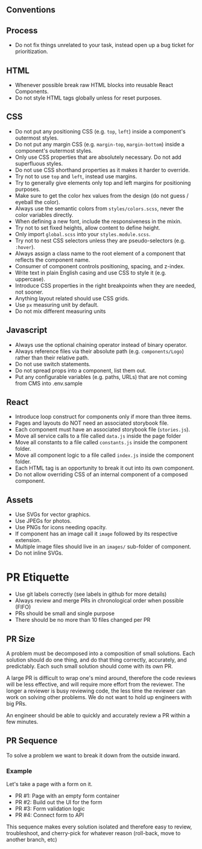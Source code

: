 ## Conventions


## Process

-   Do not fix things unrelated to your task, instead open up a bug ticket for prioritization.

## HTML

-   Whenever possible break raw HTML blocks into reusable React Components.
-   Do not style HTML tags globally unless for reset purposes.

## CSS

-   Do not put any positioning CSS (e.g. `top`, `left`) inside a component's outermost styles.
-   Do not put any margin CSS (e.g. `margin-top`, `margin-bottom`) inside a component's outermost styles.
-   Only use CSS properties that are absolutely necessary. Do not add superfluous styles.
-   Do not use CSS shorthand properties as it makes it harder to override.
-   Try not to use `top` and `left`, instead use margins.
-   Try to generally give elements only top and left margins for positioning purposes.
-   Make sure to get the color hex values from the design (do not guess / eyeball the color).
-   Always use the semantic colors from `styles/colors.scss`, never the color variables directly.
-   When defining a new font, include the responsiveness in the mixin.
-   Try not to set fixed heights, allow content to define height.
-   Only import `global.scss` into your `styles.module.scss`.
-   Try not to nest CSS selectors unless they are pseudo-selectors (e.g. `:hover`).
-   Always assign a class name to the root element of a component that reflects the component name.
-   Consumer of component controls positioning, spacing, and z-index.
-   Write text in plain English casing and use CSS to style it (e.g. uppercase).
-   Introduce CSS properties in the right breakpoints when they are needed, not sooner.
-   Anything layout related should use CSS grids.
-   Use `px` measuring unit by default.
-   Do not mix different measuring units

## Javascript

-   Always use the optional chaining operator instead of binary operator.
-   Always reference files via their absolute path (e.g. `components/Logo`) rather than their relative path.
-   Do not use switch statements.
-   Do not spread props into a component, list them out.
-   Put any configurable variables (e.g. paths, URLs) that are not coming from CMS into .env.sample

## React

-   Introduce loop construct for components only if more than three items.
-   Pages and layouts do NOT need an associated storybook file.
-   Each component must have an associated storybook file (`stories.js`).
-   Move all service calls to a file called `data.js` inside the page folder
-   Move all constants to a file called `constants.js` inside the component folder.
-   Move all component logic to a file called `index.js` inside the component folder.
-   Each HTML tag is an opportunity to break it out into its own component.
-   Do not allow overriding CSS of an internal component of a composed component.

## Assets

-   Use SVGs for vector graphics.
-   Use JPEGs for photos.
-   Use PNGs for icons needing opacity.
-   If component has an image call it `image` followed by its respective extension.
-   Multiple image files should live in an `images/` sub-folder of component.
-   Do not inline SVGs.

# PR Etiquette

-   Use git labels correctly (see labels in github for more details)
-   Always review and merge PRs in chronological order when possible (FIFO)
-   PRs should be small and single purpose
-   There should be no more than 10 files changed per PR

## PR Size

A problem must be decomposed into a composition of small solutions.  Each solution should do one thing, and do that thing correctly, accurately, and predictably.  Each such small solution should come with its own PR.

A large PR is difficult to wrap one's mind around, therefore the code reviews will be less effective, and will require more effort from the reviewer.  The longer a reviewer is busy reviewing code, the less time the reviewer can work on solving other problems.  We do not want to hold up engineers with big PRs.

An engineer should be able to quickly and accurately review a PR within a few minutes.

## PR Sequence

To solve a problem we want to break it down from the outside inward.

### Example

Let's take a page with a form on it.

* PR #1: Page with an empty form container
* PR #2: Build out the UI for the form
* PR #3: Form validation logic
* PR #4: Connect form to API

This sequence makes every solution isolated and therefore easy to review, troubleshoot, and cherry-pick for whatever reason (roll-back, move to another branch, etc)
